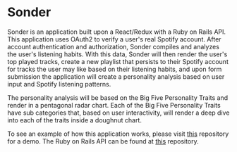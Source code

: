# Sonder

Sonder is an application built upon a React/Redux with a Ruby on Rails API. This application uses OAuth2 to verify a user's real Spotify account. After account authentication and authorization, Sonder compiles and analyzes the user's listening habits. With this data, Sonder will then render the user's top played tracks, create a new playlist that persists to their Spotify account for tracks the user may like based on their listening habits, and upon form submission the application will create a personality analysis based on user input and Spotify listening patterns.

The personality analysis will be based on the Big Five Personality Traits and render in a pentagonal radar chart. Each of the Big Five Personality Traits have sub categories that, based on user interactivity, will render a deep dive into each of the traits inside a doughnut chart.

To see an example of how this application works, please visit [this](https://github.com/laurkim/sonder-demo) repository for a demo. The Ruby on Rails API can be found at [this](https://github.com/laurkim/SonderBackEnd) repository. 
